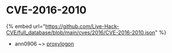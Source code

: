 # CVE-2016-2010
{% embed url="https://github.com/Live-Hack-CVE/full_database/blob/main/cves/2016/CVE-2016-2010.json" %}

* ann0906 ~> [proxylogon](https://www.alice-snow.ru/2016/database/cve-2016-2010/proxylogon-ann0906)
